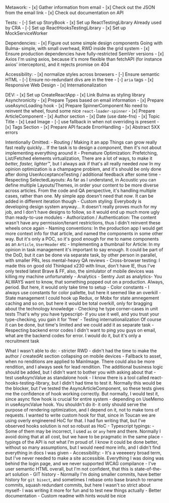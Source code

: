 Metawork:
    - [x] Gather information from email
    - [x] Check out the JSON from the email link
    - [x] Check out documentation on API

Tests:
    - [-] Set up StoryBook
    - [x] Set up ReactTestingLibrary
        Already used by CRA
    - [-] Set up ReactHooksTestingLibrary
    - [x] Set up MockServiceWorker

Dependencies:
    - [x] Figure out some simple design components
        Going with Bulma- simple, with small overhead, RWD inside the grid system
    - [x] Ensure production dependencies have fully-restricted SemVer versions
    - [x] Axios
        I'm using axios, because it's more flexible than fetchAPI (for instance axios' interceptors), and it rejects promise on 404

Accessibility:
    - [x] normalize styles across browsers
    - [-] Ensure semantic HTML
    - [-] Ensure no-redundant divs are in the tree
    - [-] `aria` tags
    - [x] Responsive Web Design
    - [x] Internationalization

DEV:
    - [x] Set up CreateReactApp
    - [x] Link Bulma as styling library
    Asynchronicity
        - [x] Prepare Types based on email information
        - [x] Prepare useAsyncLoading hook
        - [x] Prepare SpinnerComponent
            No need to reinvent the wheel, found some nice `react-loader-spinner`
    - [x] Prepare ArticleComponent
        - [x] Author section
        - [x] Date (use date-fns)
        - [x] Topic Title
        - [x] Lead Image
            - [-] use fallback in when not overriding is present
        - [x] Tags Section
    - [x] Prepare API facade
    ErrorHandling
        - [x] Abstract 5XX errors
        
Intentionally Omitted:
    - Routing / Making it an app
        Things can grow really fast really quickly...
        If the task is to design a _component_, then it's not about implementing everything around it
    - Premature Optimization:
        Prefetching, List/Fetched elements virtualization,
        There are a lot of ways, to make it _better, faster, lighter™_, but I always ask if that's all really needed _now_
        In my opinion optimization is a champagne problem, and it's should be only done after doing UserAcceptanceTesting / additional feedback after some time
    - Respecting SelectedLayouts:
        As far as I understand, in Acoustic you can define multiple Layouts/Themes, in order your content to be more diverse across articles.
        From the code and QA perspective, it's handling multiple cases, rather than one.
        My simple app doesn't need that _now_. It can be added in different iteration though
    - Custom styling:
        Everybody is developing design system anyway...
        It doesn't really proves much for my job, and I don't have designs to follow, so it would end up much more ugly than ready-to-use modules
    - Authorization / Authentication:
        The content wasn't have any permission/tenant restrictions, thus I didn't reinvent these wheels once again
    - Naming conventions:
        In the production app I would get more context info for that article, and named the components in some other way.
        But it's only a POC, so it's good enough for me to name components as an `Article`, `UserHeader` etc
    - Implementing a thumbnail for Article:
        In my opinion in task management it's important to say enough. It could be part of the DoD, but it can be done via separate task, by other person in parallel, with smaller PRs, less mental-heavy QA reviews
    - Cross-browser testing:
        I made this on good old Thinkpad x230 with linux, don't have IE, thus I've only tested latest Brave & FF, also, the simlulator of mobile devices was killing my machine unfortunately
    - Analytics
    - Sentry
        Just as analytics- You ALWAYS want to know, that something popped out on a production. Always, period. But here, it would only take time to setup
    - Color constants
        - I always use constants for color pallette, but here it seemed like an overkill
    - State management
        I could hook up Redux, or Mobx for state amnegement caching and so on, but here it would be total overkill, only for bragging about the technology knowledge
    - Checking he type corner-cases in unit tests
        That's why you have typescript- if you use it well, and you trust your type-checking, you gain it for 'free'
    - Testing internationalization
        Of course it can be done, but time's limited and we could add it as separate task
    - Respecting backend error codes
        I didn't want to ping you guys on email, what are the backend codes for error. I would do it, but it's only a recruitment task
        
What I wasn't able to do:
    - stricter RWD
        - didn't had the time to make the author / createdAt section collapsing on mobile devices
    - Fallback to asset, when no renditions are applied to MainImage. There could also be more rendition, and I always seek for lead rendition. The additional business logic should be added, but I didn't want to bother you with asking about that
    - test useAsyncValue as standalone hook
        - I know there is a tool called react-hooks-testing-library, but I didn't had time to test it. Normally this would be the blocker, but I've tested the AsyncArticleComponent, so these tests gives me the confidence of hook working correctly. But normally, I would test it, since async flow hook is crucial for entire system
    - depending on UseMemo in useAsyncValue hook. You shouldn't do it- it only should serve the purpose of rendering optimization, and I depend on it, not to make tons of requests.
        I wanted to write custom hook for that, since in Toucan we are using overly engineered HoC for that. I had fun writing that, but I've observed hooks solution is not so robust as HoC
    - Typescript typings:
        - Some of them may be incorrect, I used `as` or `any` here and there. Normally I avoid doing that at all cost, but we have to be pragmatic in the same place
        - typings of the API is not what I'm proud of. I know it could be done better, without so many assumptions, but I would need more info, and I didn't find everything in docs I was given
    - Accessibility:
        - It's a veeeeery broad term, but I've never needed to make a site accessible. Everything I was doing was behind the login page, and we never supported WCAG compilance
        - I've user semantic HTML overall, but I'm not confident, that this is state-of-the-art solution
    - GIT history
        - Normally I'm doing smaller commits, have better history for `git bisect`, and sometimes I rebase onto base branch to rename commits, squash redundant commits, but here I wasn't so strict about myself- I was writing it more for fun and to test new things actually
     - Better documentation
        - Custom readme with hints would be nice